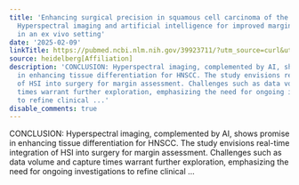 ```yaml
---
title: 'Enhancing surgical precision in squamous cell carcinoma of the head and neck:
  Hyperspectral imaging and artificial intelligence for improved margin assessment
  in an ex vivo setting'
date: '2025-02-09'
linkTitle: https://pubmed.ncbi.nlm.nih.gov/39923711/?utm_source=curl&utm_medium=rss&utm_campaign=pubmed-2&utm_content=1FakS-2QOkCT8HsMOQP1bCRQ4YzyumYOmxmF0moLsQ3dFB1E9V&fc=20220326224207&ff=20250210170923&v=2.18.0.post9+e462414
source: heidelberg[Affiliation]
description: 'CONCLUSION: Hyperspectral imaging, complemented by AI, shows promise
  in enhancing tissue differentiation for HNSCC. The study envisions real-time integration
  of HSI into surgery for margin assessment. Challenges such as data volume and capture
  times warrant further exploration, emphasizing the need for ongoing investigations
  to refine clinical ...'
disable_comments: true
---
```

CONCLUSION: Hyperspectral imaging, complemented by AI, shows promise in enhancing tissue differentiation for HNSCC. The study envisions real-time integration of HSI into surgery for margin assessment. Challenges such as data volume and capture times warrant further exploration, emphasizing the need for ongoing investigations to refine clinical ...